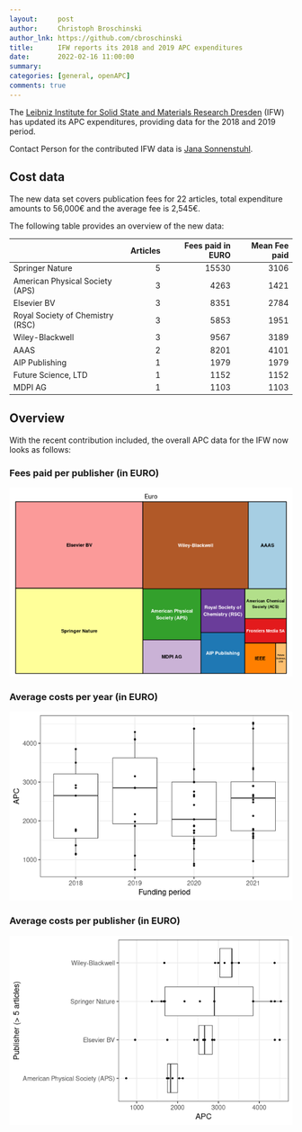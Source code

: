 ```yaml
---
layout:     post
author:     Christoph Broschinski
author_lnk: https://github.com/cbroschinski
title:      IFW reports its 2018 and 2019 APC expenditures
date:       2022-02-16 11:00:00
summary:    
categories: [general, openAPC]
comments: true
---
```





The [Leibniz Institute for Solid State and Materials Research Dresden](https://www.ifw-dresden.de/) (IFW) has updated its APC expenditures, providing data for the 2018 and 2019 period.

Contact Person for the contributed IFW data is [Jana Sonnenstuhl](mailto:j.sonnenstuhl@ifw-dresden.de).

## Cost data



The new data set covers publication fees for 22 articles, total expenditure amounts to 56,000€ and the average fee is 2,545€.

The following table provides an overview of the new data:


|                                 | Articles| Fees paid in EURO| Mean Fee paid|
|:--------------------------------|--------:|-----------------:|-------------:|
|Springer Nature                  |        5|             15530|          3106|
|American Physical Society (APS)  |        3|              4263|          1421|
|Elsevier BV                      |        3|              8351|          2784|
|Royal Society of Chemistry (RSC) |        3|              5853|          1951|
|Wiley-Blackwell                  |        3|              9567|          3189|
|AAAS                             |        2|              8201|          4101|
|AIP Publishing                   |        1|              1979|          1979|
|Future Science, LTD              |        1|              1152|          1152|
|MDPI AG                          |        1|              1103|          1103|

## Overview

With the recent contribution included, the overall APC data for the IFW now looks as follows:

### Fees paid per publisher (in EURO)

![plot of chunk tree_ifw_2022_02_16_full](/figure/tree_ifw_2022_02_16_full-1.png)

###  Average costs per year (in EURO)

![plot of chunk box_ifw_2022_02_16_year_full](/figure/box_ifw_2022_02_16_year_full-1.png)

###  Average costs per publisher (in EURO)

![plot of chunk box_ifw_2022_02_16_publisher_full](/figure/box_ifw_2022_02_16_publisher_full-1.png)

